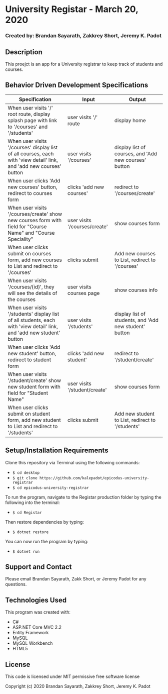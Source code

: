 # University Registar - March 20, 2020

### Created by: Brandan Sayarath, Zakkrey Short, Jeremy K. Padot

## Description

This proejct is an app for a University registrar to keep track of students and courses.

## Behavior Driven Development Specifications

| Specification             | Input 	|     Output      |
|-------------------------	|-------	|----------------	|
|When user visits '/' root route, display splash page with link to '/courses' and '/students' | user visits '/' route | display home|
| When user visits '/courses' display list of all courses, each with 'view detail' link, and 'add new courses' button | user visits '/courses' | display list of courses, and 'Add new courses' button|
| When user clicks 'Add new courses' button, redirect to courses form | clicks 'add new courses' | redirect to '/courses/create'|
| When user visits '/courses/create' show new courses form with field for "Course Name" and "Course Speciality" | user visits '/courses/create' | show courses form |
| When user clicks submit on courses form, add new courses to List and redirect to '/courses' | clicks submit | Add new courses to List, redirect to '/courses' |
| When user visits '/courses/{id}', they will see the details of the courses | user visits courses page | show courses info |
| When user visits '/students' display list of all students, each with 'view detail' link, and 'add new student' button | user visits '/students' | display list of students, and 'Add new student' button|
| When user clicks 'Add new student' button, redirect to student form | clicks 'add new student' | redirect to '/student/create'|
| When user visits '/student/create' show new student form with field for "Student Name" | user visits '/student/create' | show courses form |
| When user clicks submit on student form, add new student to List and redirect to '/students' | clicks submit | Add new student to List, redirect to '/students' |


## Setup/Installation Requirements

Clone this repository via Terminal using the following commands:
* ```$ cd desktop```
* ```$ git clone https://github.com/kalepadot/epicodus-university-registrar```
* ```$ cd epicodus-university-registrar```

To run the program, navigate to the Registar production folder by typing the following into the terminal: 

* ```$ cd Registar```

Then restore dependencies by typing:
* ```$ dotnet restore```

You can now run the program by typing:
* ```$ dotnet run```


## Support and Contact

Please email Brandan Sayarath, Zakk Short, or Jeremy Padot for any questions.

## Technologies Used

This program was created with:

* C#
* ASP.NET Core MVC 2.2
* Entity Framework
* MySQL
* MySQL Workbench 
* HTML5

## License

This code is licensed under MIT permissive free software license

Copyright (c) 2020 Brandan Sayarath, Zakkrey Short, Jeremy K. Padot

